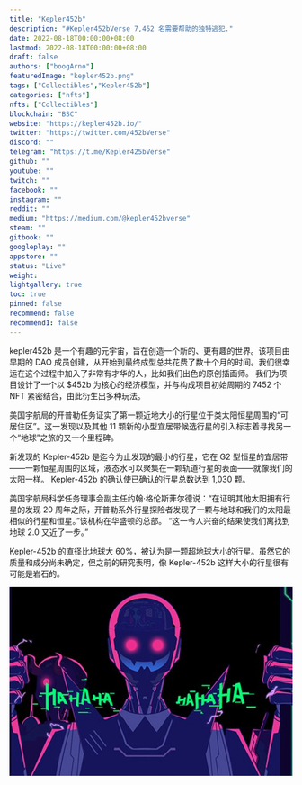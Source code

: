 ```yaml
---
title: "Kepler452b"
description: "#Kepler452bVerse 7,452 名需要帮助的独特逃犯."
date: 2022-08-18T00:00:00+08:00
lastmod: 2022-08-18T00:00:00+08:00
draft: false
authors: ["boogArno"]
featuredImage: "kepler452b.png"
tags: ["Collectibles","Kepler452b"]
categories: ["nfts"]
nfts: ["Collectibles"]
blockchain: "BSC"
website: "https://kepler452b.io/"
twitter: "https://twitter.com/452bVerse"
discord: ""
telegram: "https://t.me/Kepler425bVerse"
github: ""
youtube: ""
twitch: ""
facebook: ""
instagram: ""
reddit: ""
medium: "https://medium.com/@kepler452bverse"
steam: ""
gitbook: ""
googleplay: ""
appstore: ""
status: "Live"
weight: 
lightgallery: true
toc: true
pinned: false
recommend: false
recommend1: false
---
```

kepler452b 是一个有趣的元宇宙，旨在创造一个新的、更有趣的世界。该项目由早期的 DAO 成员创建，从开始到最终成型总共花费了数十个月的时间。我们很幸运在这个过程中加入了非常有才华的人，比如我们出色的原创插画师。
我们为项目设计了一个以 $452b 为核心的经济模型，并与构成项目初始周期的 7452 个 NFT 紧密结合，由此衍生出多种玩法。

美国宇航局的开普勒任务证实了第一颗近地大小的行星位于类太阳恒星周围的“可居住区”。这一发现以及其他 11 颗新的小型宜居带候选行星的引入标志着寻找另一个“地球”之旅的又一个里程碑。

新发现的 Kepler-452b 是迄今为止发现的最小的行星，它在 G2 型恒星的宜居带——一颗恒星周围的区域，液态水可以聚集在一颗轨道行星的表面——就像我们的太阳一样。 Kepler-452b 的确认使已确认的行星总数达到 1,030 颗。

美国宇航局科学任务理事会副主任约翰·格伦斯菲尔德说：“在证明其他太阳拥有行星的发现 20 周年之际，开普勒系外行星探险者发现了一颗与地球和我们的太阳最相似的行星和恒星。”该机构在华盛顿的总部。 “这一令人兴奋的结果使我们离找到地球 2.0 又近了一步。”

Kepler-452b 的直径比地球大 60%，被认为是一颗超地球大小的行星。虽然它的质量和成分尚未确定，但之前的研究表明，像 Kepler-452b 这样大小的行星很有可能是岩石的。



![kepler452b-dapp-other-bsc-image1_6edf4a70294ba6e5618a8812bf6fe361](kepler452b-dapp-other-bsc-image1_6edf4a70294ba6e5618a8812bf6fe361.png)